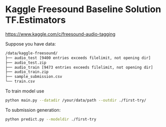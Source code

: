# Kaggle Freesound Baseline Solution TF.Estimators

https://www.kaggle.com/c/freesound-audio-tagging


Suppose you have data:
```bash
/data/kaggle-freesound/
├── audio_test [9400 entries exceeds filelimit, not opening dir]
├── audio_test.zip
├── audio_train [9473 entries exceeds filelimit, not opening dir]
├── audio_train.zip
├── sample_submission.csv
└── train.csv
```


To train model use 
```bash
python main.py --datadir /your/data/path --outdir ./first-try/
```

To submission generation:

```bash
python predict.py --modeldir ./first-try
```





